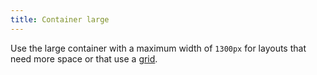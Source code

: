 ```yaml
---
title: Container large
---
```


Use the large container with a maximum width of <code>1300px</code> for layouts that need more space or that use a <a href="/development/docs/o-grid.html">grid</a>.
